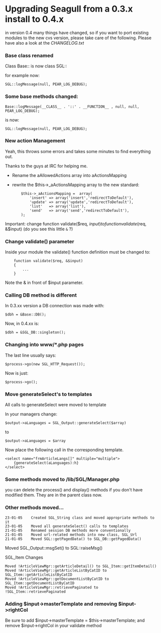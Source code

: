 <!-- Name: Howto/Upgrading/04 -->
<!-- Version: 2 -->
<!-- Last-Modified: 2006/11/30 15:51:18 -->
<!-- Author: demian -->
# Upgrading Seagull from a 0.3.x install to 0.4.x

in version 0.4 many things have changed, so if you want to port existing modules to the new cvs version, please take care of the following. Please have also a look at the _CHANGELOG.txt_

### Base class renamed

Class Base:: is now class SGL::

for example now: 

	SGL::logMessage(null, PEAR_LOG_DEBUG);

### Some base methods changed:


	Base::logMessage(__CLASS__ . '::' . __FUNCTION__ , null, null, PEAR_LOG_DEBUG);
 

is now: 


	SGL::logMessage(null, PEAR_LOG_DEBUG);


### New action Management

Yeah, this throws some errors and takes some minutes to find everything out.

Thanks to the guys at IRC for helping me.

  * Rename the aAllowedActions array into aActionsMapping
  * rewrite the $this-\>\_aActionsMapping array to the new standard:
	 

		    $this->_aActionsMapping =  array(
		        'insert' => array('insert','redirectToDefault'),
		        'update' => array('update','redirectToDefault'),
		        'list'   => array('list'),
		        'send'   => array('send','redirectToDefault'),
		    );

Important: change   function validate($req, $input) to  function validate($req, &$input) (do you see this little `&` ?)

### Change validate() parameter

Inside your module the validate() function definition must be changed to:


	    function validate($req, &$input)
	    {
	        ...
	    }

Note the & in front of $input parameter.


### Calling DB method is different

In 0.3.xx version a DB connection was made with:



	$dbh = &Base::DB();


Now, in 0.4.xx is:


	$dbh = &SGL_DB::singleton();


### Changing into www/\*.php pages

The last line usually says:



	$process->go(new SGL_HTTP_Request());


Now is just:


	$process->go();


### Move generateSelect's to templates

All calls to generateSelect were moved to template 

In your managers change:


	$output->aLanguages = SGL_Output::generateSelect($array)


to


	$output->aLanguages = $array

Now place the following call in the corresponding template.



	<select name="frmArticleLangs[]" multiple="multiple">
	    {generateSelect(aLanguages):h}
	</select>


### Some methods moved to /lib/SGL/Manager.php

you can delete the process() and display() methods if you don't have modified them. They are in the parent class now.

### Other methods moved...


	23-01-05    Created SGL_String class and moved appropriate methods to it
	23-01-05    Moved all generateSelect() calls to templates
	21-01-05    Renamed session DB methods more conventionally
	21-01-05    Moved url-related methods into new class, SGL_Url
	21-01-05    Moved SGL::getPagedData() to SGL_DB::getPagedData()


Moved SGL\_Output::msgSet() to SGL::raiseMsg()

SGL\_Item Changes


	Moved !ArticleViewMgr::getArticleDetail() to SGL_Item::getItemDetail()
	Moved !ArticleViewMgr::getArticleListByCatID to SGL_Item::getArticleListByCatID
	Moved !ArticleViewMgr::getDocumentListByCatID to SGL_Item::getDocumentListByCatID
	Moved !ArticleViewMgr::retrievePaginated to !SGL_Item::retrievePaginated


### Adding $input-\>masterTemplate and removing $input-\>rightCol

Be sure to add $input-\>masterTemplate = $this-\>masterTemplate; and remove $input-\>rightCol in your validate method